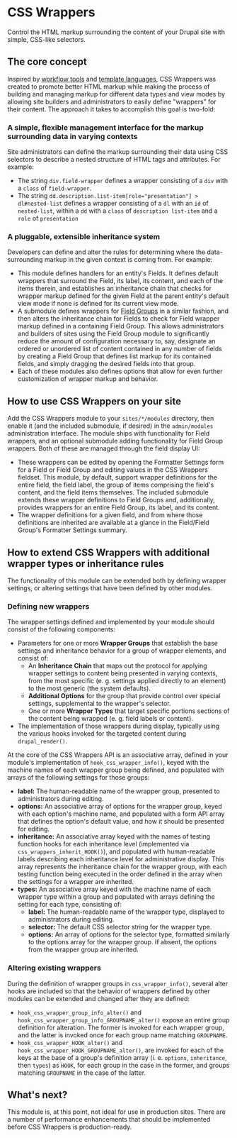 # CSS Wrappers
Control the HTML markup surrounding the content of your Drupal site with simple, CSS-like selectors.


## The core concept
Inspired by [workflow tools](http://emmet.io/) and [template languages](http://jade-lang.com/), CSS Wrappers was created to promote better HTML markup while making the process of building and managing markup for different data types and view modes by allowing site builders and administrators to easily define "wrappers" for their content. The approach it takes to accomplish this goal is two-fold:

### A simple, flexible management interface for the markup surrounding data in varying contexts
Site administrators can define the markup surrounding their data using CSS selectors to describe a nested structure of HTML tags and attributes. For example:

- The string `div.field-wrapper` defines a wrapper consisting of a `div` with a `class` of `field-wrapper`.
- The string `dd.description.list-item[role="presentation"] > dl#nested-list` defines a wrapper consisting of a `dl` with an `id` of `nested-list`, within a `dd` with a `class` of `description list-item` and a `role` of `presentation`

### A pluggable, extensible inheritance system
Developers can define and alter the rules for determining where the data-surrounding markup in the given context is coming from. For example:

- This module defines handlers for an entity's Fields. It defines default wrappers that surround the Field, its label, its content, and each of the items therein, and establishes an inheritance chain that checks for wrapper markup defined for the given Field at the parent entity's default view mode if none is defined for its current view mode.
- A submodule defines wrappers for [Field Groups](https://drupal.org/project/field_group) in a similar fashion, and then alters the inheritance chain for Fields to check for Field wrapper markup defined in a containing Field Group. This allows administrators and builders of sites using the Field Group module to significantly reduce the amount of configuration necessary to, say, designate an ordered or unordered list of content contained in any number of fields by creating a Field Group that defines list markup for its contained fields, and simply dragging the desired fields into that group.
- Each of these modules also defines options that allow for even further customization of wrapper markup and behavior.

## How to use CSS Wrappers on your site
Add the CSS Wrappers module to your `sites/*/modules` directory, then enable it (and the included submodule, if desired) in the `admin/modules` administration interface. The module ships with functionality for Field wrappers, and an optional submodule adding functionality for Field Group wrappers. Both of these are managed through the field display UI:

- These wrappers can be edited by opening the Formatter Settings form for a Field or Field Group and editing values in the CSS Wrappers fieldset. This module, by default, support wrapper definitions for the entire field, the field label, the group of items comprising the field's content, and the field items themselves. The included submodule extends these wrapper definitions to Field Groups and, additionally, provides wrappers for an entire Field Group, its label, and its content.
- The wrapper definitions for a given field, and from where those definitions are inherited are available at a glance in the Field/Field Group's Formatter Settings summary.

## How to extend CSS Wrappers with additional wrapper types or inheritance rules
The functionality of this module can be extended both by defining wrapper settings, or altering settings that have been defined by other modules.

### Defining new wrappers
The wrapper settings defined and implemented by your module should consist of the following components:

- Parameters for one or more **Wrapper Groups** that establish the base settings and inheritance behavior for a group of wrapper elements, and consist of:
    - An **Inheritance Chain** that maps out the protocol for applying wrapper settings to content being presented in varying contexts, from the most specific (e. g. settings applied directly to an element) to the most generic (the system defaults).
    - **Additional Options** for the group that provide control over special settings, supplemental to the wrapper's selector.
    - One or more **Wrapper Types** that target specific portions sections of the content being wrapped (e. g. field labels or content).
- The implementation of those wrappers during display, typically using the various hooks invoked for the targeted content during `drupal_render()`.

At the core of the CSS Wrappers API is an associative array, defined in your module's implementation of `hook_css_wrapper_info()`, keyed with the machine names of each wrapper group being defined, and populated with arrays of the following settings for those groups:

- **label:** The human-readable name of the wrapper group, presented to administrators during editing.
- **options:** An associative array of options for the wrapper group, keyed with each option's machine name, and populated with a form API array that defines the option's default value, and how it should be presented for editing.
- **inheritance:** An associative array keyed with the names of testing function hooks for each inheritance level (implemented via `css_wrappers_inherit_HOOK()`), and populated with human-readable labels describing each inheritance level for administrative display. This array represents the inheritance chain for the wrapper group, with each testing function being executed in the order defined in the array when the settings for a wrapper are inherited.
- **types:** An associative array keyed with the machine name of each wrapper type within a group and populated with arrays defining the setting for each type, consisting of:
    - **label:** The human-readable name of the wrapper type, displayed to administrators during editing.
    - **selector:** The default CSS selector string for the wrapper type.
    - **options:** An array of options for the selector type, formatted similarly to the options array for the wrapper group. If absent, the options from the wrapper group are inherited.

### Altering existing wrappers
During the definition of wrapper groups in `css_wrapper_info()`, several alter hooks are included so that the behavior of wrappers defined by other modules can be extended and changed after they are defined:

- `hook_css_wrapper_group_info_alter()` and `hook_css_wrapper_group_info_GROUPNAME_alter()` expose an entire group definition for alteration. The former is invoked for each wrapper group, and the latter is invoked once for each group name matching `GROUPNAME`.
- `hook_css_wrapper_HOOK_alter()` and `hook_css_wrapper_HOOK_GROUPNAME_alter()`, are invoked for each of the keys at the base of a group's definition array (i. e. `options`, `inheritance`, then `types`) as `HOOK`, for each group in the case in the former, and groups matching `GROUPNAME` in the case of the latter.

## What's next?
This module is, at this point, not ideal for use in production sites. There are a number of performance enhancements that should be implemented before CSS Wrappers is production-ready.